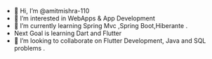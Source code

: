 - 👋 Hi, I’m @amitmishra-110
- 👀 I’m interested in WebApps & App Development
- 🌱 I’m currently  learning Spring Mvc ,Spring Boot,Hiberante .
-    Next Goal is learning Dart and Flutter
- 💞️ I’m looking to collaborate on Flutter Development, Java and SQL problems .


<!---
amitmishra-110/amitmishra-110 is a ✨ special ✨ repository because its `README.md` (this file) appears on your GitHub profile.
You can click the Preview link to take a look at your changes.
--->
